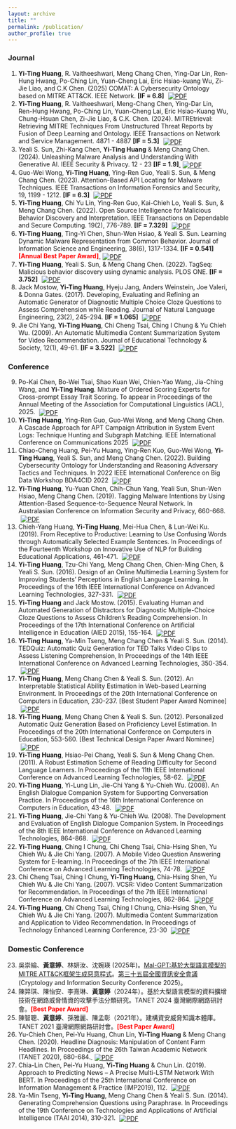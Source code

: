 ```yaml
---
layout: archive
title: ""
permalink: /publication/
author_profile: true
---
```


<!-- {% if author.googlescholar %}
  You can also find my articles on <u><a href="{{author.googlescholar}}">my Google Scholar profile</a>.</u>
{% endif %}
# Yi-Ting Huang 黃意婷 -->

### Journal
1. **Yi-Ting Huang**, R. Vaitheeshwari, Meng Chang Chen, Ying-Dar Lin, Ren-Hung Hwang, Po-Ching Lin, Yuan-Cheng Lai, Eric Hsiao-kuang Wu, Zi-Jie Liao, and C.K Chen. (2025) COMAT: A Cybersecurity Ontology based on MITRE ATT&CK. IEEE Network. **[IF = 6.8]**  <a href="https://ieeexplore.ieee.org/stamp/stamp.jsp?tp=&arnumber=10972125" target="_blank"> <img src="https://img.icons8.com/plasticine/32/pdf.png" alt="PDF" style="vertical-align:middle; margin-left: 5px;" /></a>
2. **Yi-Ting Huang**, R. Vaitheeshwari, Meng-Chang Chen, Ying-Dar Lin, Ren-Hung Hwang, Po-Ching Lin, Yuan-Cheng Lai, Eric Hsiao-Kuang Wu, Chung-Hsuan Chen, Zi-Jie Liao, & C.K. Chen. (2024). MITREtrieval: Retrieving MITRE Techniques From Unstructured Threat Reports by Fusion of Deep Learning and Ontology. IEEE Transactions on Network and Service Management. 4871 - 4887 **[IF = 5.3]** <a href="https://ieeexplore.ieee.org/stamp/stamp.jsp?tp=&arnumber=10539631" target="_blank"> <img src="https://img.icons8.com/plasticine/32/pdf.png" alt="PDF" style="vertical-align:middle; margin-left: 5px;" /></a>
3. Yeali S. Sun, Zhi-Kang Chen, **Yi-Ting Huang** & Meng Chang Chen. (2024). Unleashing Malware Analysis and Understanding With Generative AI. IEEE Security & Privacy. 12 - 23 **[IF = 1.9]**<a href="https://ieeexplore.ieee.org/stamp/stamp.jsp?tp=&arnumber=10508482" target="_blank"> <img src="https://img.icons8.com/plasticine/32/pdf.png" alt="PDF" style="vertical-align:middle; margin-left: 5px;" /></a>
4. Guo-Wei Wong, **Yi-Ting Huang**, Ying-Ren Guo, Yeali S. Sun, & Meng Chang Chen. (2023). Attention-Based API Locating for Malware Techniques. IEEE Transactions on Information Forensics and Security, 19, 1199 - 1212. **[IF = 6.3]** <a href="https://ieeexplore.ieee.org/stamp/stamp.jsp?tp=&arnumber=10309174" target="_blank"> <img src="https://img.icons8.com/plasticine/32/pdf.png" alt="PDF" style="vertical-align:middle; margin-left: 5px;" /></a>
5. **Yi-Ting Huang**, Chi Yu Lin, Ying-Ren Guo, Kai-Chieh Lo, Yeali S. Sun, & Meng Chang Chen. (2022). Open Source Intelligence for Malicious Behavior Discovery and Interpretation. IEEE Transactions on Dependable and Secure Computing. 19(2), 776-789. **[IF = 7.329]** <a href="https://ieeexplore.ieee.org/stamp/stamp.jsp?tp=&arnumber=9566808" target="_blank"> <img src="https://img.icons8.com/plasticine/32/pdf.png" alt="PDF" style="vertical-align:middle; margin-left: 5px;" /></a>
6. **Yi-Ting Huang**, Ting-Yi Chen, Shun-Wen Hsiao, & Yeali S. Sun. Learning Dynamic Malware Representation from Common Behavior. Journal of Information Science and Engineering, 38(6), 1317-1334. **[IF = 0.541]** <font color="#ff0000"><b>[Annual Best Paper Award]</b></font><a href="https://jise.iis.sinica.edu.tw/JISESearch/fullText?pId=2549&code=86C3E66A6ACF1F5" target="_blank"> <img src="https://img.icons8.com/plasticine/32/pdf.png" alt="PDF" style="vertical-align:middle; margin-left: 5px;" /></a>
7. **Yi-Ting Huang**, Yeali S. Sun, & Meng Chang Chen. (2022). TagSeq: Malicious behavior discovery using dynamic analysis. PLOS ONE. **[IF = 3.752]** <a href="https://journals.plos.org/plosone/article?id=10.1371/journal.pone.0263644" target="_blank"> <img src="https://img.icons8.com/plasticine/32/pdf.png" alt="PDF" style="vertical-align:middle; margin-left: 5px;" /></a>
8. Jack Mostow, **Yi-Ting Huang**, Hyeju Jang, Anders Weinstein, Joe Valeri, & Donna Gates. (2017). Developing, Evaluating and Refining an Automatic Generator of Diagnostic Multiple Choice Cloze Questions to Assess Comprehension while Reading. Journal of Natural Language Engineering, 23(2), 245–294. **[IF = 1.065]** <a href="https://www.researchgate.net/publication/301313237_Developing_evaluating_and_refining_an_automatic_generator_of_diagnostic_multiple_choice_cloze_questions_to_assess_children's_comprehension_while_reading" target="_blank"> <img src="https://img.icons8.com/plasticine/32/pdf.png" alt="PDF" style="vertical-align:middle; margin-left: 5px;" /></a>
9. Jie Chi Yang, **Yi-Ting Huang**, Chi Cheng Tsai, Ching I Chung & Yu Chieh Wu. (2009). An Automatic Multimedia Content Summarization System for Video Recommendation. Journal of Educational Technology & Society, 12(1), 49-61. **[IF = 3.522]** <a href="https://coralythuang.github.io/files/8_2009_ETS.pdf" target="_blank"> <img src="https://img.icons8.com/plasticine/32/pdf.png" alt="PDF" style="vertical-align:middle; margin-left: 5px;" /></a>

### Conference
9.   Po-Kai Chen, Bo-Wei Tsai, Shao Kuan Wei, Chien-Yao Wang, Jia-Ching Wang, and **Yi-Ting Huang**. Mixture of Ordered Scoring Experts for Cross-prompt Essay Trait Scoring. To appear in Proceedings of the Annual Meeting of the Association for Computational Linguistics (ACL), 2025. <a href="" target="_blank"> <img src="https://img.icons8.com/plasticine/32/pdf.png" alt="PDF" style="vertical-align:middle; margin-left: 5px;" /></a>
10.  **Yi-Ting Huang**, Ying-Ren Guo, Guo-Wei Wong, and Meng Chang Chen. A Cascade Approach for APT Campaign Attribution in System Event Logs: Technique Hunting and Subgraph Matching. IEEE International Conference on Communications 2025 <a href="https://arxiv.org/pdf/2410.22602" target="_blank"> <img src="https://img.icons8.com/plasticine/32/pdf.png" alt="PDF" style="vertical-align:middle; margin-left: 5px;" /></a>
11.  Chiao-Cheng Huang, Pei-Yu Huang, Ying-Ren Kuo, Guo-Wei Wong, **Yi-Ting Huang**, Yeali S. Sun, and Meng Chang Chen. (2022). Building Cybersecurity Ontology for Understanding and Reasoning Adversary Tactics and Techniques. In 2022 IEEE International Conference on Big Data Workshop BDA4CID 2022 <a href="https://ieeexplore.ieee.org/stamp/stamp.jsp?tp=&arnumber=10021134" target="_blank"> <img src="https://img.icons8.com/plasticine/32/pdf.png" alt="PDF" style="vertical-align:middle; margin-left: 5px;" /></a>
12. **Yi-Ting Huang**, Yu-Yuan Chen, Chih-Chun Yang, Yeali Sun, Shun-Wen Hsiao, Meng Chang Chen. (2019). Tagging Malware Intentions by Using Attention-Based Sequence-to-Sequence Neural Network. In Australasian Conference on Information Security and Privacy, 660-668. <a href="https://ieeexplore.ieee.org/stamp/stamp.jsp?tp=&arnumber=10021134" target="_blank"> <img src="https://img.icons8.com/plasticine/32/pdf.png" alt="PDF" style="vertical-align:middle; margin-left: 5px;" /></a>
13. Chieh-Yang Huang, **Yi-Ting Huang**, Mei-Hua Chen, & Lun-Wei Ku. (2019). From Receptive to Productive: Learning to Use Confusing Words through Automatically Selected Example Sentences. In Proceedings of the Fourteenth Workshop on Innovative Use of NLP for Building Educational Applications, 461-471. <a href="https://aclanthology.org/W19-4447.pdf" target="_blank"> <img src="https://img.icons8.com/plasticine/32/pdf.png" alt="PDF" style="vertical-align:middle; margin-left: 5px;" /></a>
14. **Yi-Ting Huang**, Tzu-Chi Yang, Meng Chang Chen, Chien-Ming Chen, & Yeali S. Sun. (2016). Design of an Online Multimedia Learning System for Improving Students’ Perceptions in English Language Learning. In Proceedings of the 16th IEEE International Conference on Advanced Learning Technologies, 327-331. <a href="https://ieeexplore.ieee.org/stamp/stamp.jsp?tp=&arnumber=7756989" target="_blank"> <img src="https://img.icons8.com/plasticine/32/pdf.png" alt="PDF" style="vertical-align:middle; margin-left: 5px;" /></a>
15. **Yi-Ting Huang** and Jack Mostow. (2015). Evaluating Human and Automated Generation of Distractors for Diagnostic Multiple-Choice Cloze Questions to Assess Children’s Reading Comprehension. In Proceedings of the 17th International Conference on Artificial Intelligence in Education (AIED 2015), 155-164. <a href="https://link.springer.com/chapter/10.1007/978-3-319-19773-9_16" target="_blank"> <img src="https://img.icons8.com/plasticine/32/pdf.png" alt="PDF" style="vertical-align:middle; margin-left: 5px;" /></a>
16. **Yi-Ting Huang**, Ya-Min Tseng, Meng Chang Chen & Yeali S. Sun. (2014). TEDQuiz: Automatic Quiz Generation for TED Talks Video Clips to Assess Listening Comprehension, In Proceedings of the 14th IEEE International Conference on Advanced Learning Technologies, 350-354. <a href="https://ieeexplore.ieee.org/stamp/stamp.jsp?tp=&arnumber=6901478" target="_blank"> <img src="https://img.icons8.com/plasticine/32/pdf.png" alt="PDF" style="vertical-align:middle; margin-left: 5px;" /></a>
17. **Yi-Ting Huang**, Meng Chang Chen & Yeali S. Sun. (2012). An Interpretable Statistical Ability Estimation in Web-based Learning Environment. In Proceedings of the 20th International Conference on Computers in Education, 230-237. [Best Student Paper Award Nominee] <a href="" target="_blank"> <img src="https://img.icons8.com/plasticine/32/pdf.png" alt="PDF" style="vertical-align:middle; margin-left: 5px;" /></a>
18. **Yi-Ting Huang**, Meng Chang Chen & Yeali S. Sun. (2012). Personalized Automatic Quiz Generation Based on Proficiency Level Estimation. In Proceedings of the 20th International Conference on Computers in Education, 553-560. [Best Technical Design Paper Award Nominee] <a href="https://library.apsce.net/index.php/ICCE/article/view/880/820" target="_blank"> <img src="https://img.icons8.com/plasticine/32/pdf.png" alt="PDF" style="vertical-align:middle; margin-left: 5px;" /></a>
19. **Yi-Ting Huang**, Hsiao-Pei Chang, Yeali S. Sun & Meng Chang Chen. (2011). A Robust Estimation Scheme of Reading Difficulty for Second Language Learners. In Proceedings of the 11th IEEE International Conference on Advanced Learning Technologies, 58-62. <a href="https://ieeexplore.ieee.org/stamp/stamp.jsp?tp=&arnumber=5992265" target="_blank"> <img src="https://img.icons8.com/plasticine/32/pdf.png" alt="PDF" style="vertical-align:middle; margin-left: 5px;" /></a>
20. **Yi-Ting Huang**, Yi-Lung Lin, Jie-Chi Yang & Yu-Chieh Wu. (2008). An English Dialogue Companion System for Supporting Conversation Practice. In Proceedings of the 16th International Conference on Computers in Education, 43-48. <a href="https://coralythuang.github.io/files/9_2008_ICCE.pdf" target="_blank"> <img src="https://img.icons8.com/plasticine/32/pdf.png" alt="PDF" style="vertical-align:middle; margin-left: 5px;" /></a>
21. **Yi-Ting Huang**, Jie-Chi Yang & Yu-Chieh Wu. (2008). The Development and Evaluation of English Dialogue Companion System. In Proceedings of the 8th IEEE International Conference on Advanced Learning Technologies, 864-868. <a href="https://ieeexplore.ieee.org/stamp/stamp.jsp?tp=&arnumber=4561853" target="_blank"> <img src="https://img.icons8.com/plasticine/32/pdf.png" alt="PDF" style="vertical-align:middle; margin-left: 5px;" /></a>
22. **Yi-Ting Huang**, Ching I Chung, Chi Cheng Tsai, Chia-Hsing Shen, Yu Chieh Wu & Jie Chi Yang. (2007). A Mobile Video Question Answering System for E-learning. In Proceedings of the 7th IEEE International Conference on Advanced Learning Technologies, 74-78. <a href="https://ieeexplore.ieee.org/stamp/stamp.jsp?tp=&arnumber=4280954" target="_blank"> <img src="https://img.icons8.com/plasticine/32/pdf.png" alt="PDF" style="vertical-align:middle; margin-left: 5px;" /></a>
23. Chi Cheng Tsai, Ching I Chung, **Yi-Ting Huang**, Chia-Hsing Shen, Yu Chieh Wu & Jie Chi Yang. (2007). VCSR: Video Content Summarization for Recommendation. In Proceedings of the 7th IEEE International Conference on Advanced Learning Technologies, 862-864. <a href="https://ieeexplore.ieee.org/stamp/stamp.jsp?tp=&arnumber=4281177" target="_blank"> <img src="https://img.icons8.com/plasticine/32/pdf.png" alt="PDF" style="vertical-align:middle; margin-left: 5px;" /></a>
24. **Yi-Ting Huang**, Chi Cheng Tsai, Ching I Chung, Chia-Hsing Shen, Yu Chieh Wu & Jie Chi Yang. (2007). Multimedia Content Summarization and Application to Video Recommendation. In Proceedings of Technology Enhanced Learning Conference, 23-30 <a href="https://coralythuang.github.io/files/13_2007__TeLearn.pdf" target="_blank"> <img src="https://img.icons8.com/plasticine/32/pdf.png" alt="PDF" style="vertical-align:middle; margin-left: 5px;" /></a>
### Domestic Conference
23. 吳崇綸、**黃意婷**、林妍汝、沈婉瑛 (2025年)。<a href="/images/Mal-GPT.pdf">Mal-GPT:基於大型語言模型的MITRE ATT&CK框架生成惡意程式</a>。<a href="/images/CISC_2025.jpg">第三十五屆全國資訊安全會議</a>(Cryptology and Information Security Conference 2025)。
24. 陳羿琪、陳怡安、李熹琳、**黃意婷**（2024年）。基於大型語言模型的資料擴增技術在網路威脅情資的攻擊手法分類研究。TANET 2024 臺灣網際網路研討會。<font color="#ff0000"><b>[Best Paper Award]</b></font>
25. 陳智聰、**黃意婷**、孫雅麗、陳孟彰（2021年）。建構資安威脅知識本體庫。TANET 2021 臺灣網際網路研討會。<font color="#ff0000"><b>[Best Paper Award]</b></font>
26. Yu-Chieh Chen, Pei-Yu Huang, Chun Lin, **Yi-Ting Huang** & Meng Chang Chen. (2020). Headline Diagnosis: Manipulation of Content Farm Headlines. In Proceedings of the 26th Taiwan Academic Network (TANET 2020), 680-684.<a href="https://www.researchgate.net/publication/360186315_Headline_Diagnosis_Manipulation_of_Content_Farm_Headlines" target="_blank"> <img src="https://img.icons8.com/plasticine/32/pdf.png" alt="PDF" style="vertical-align:middle; margin-left: 5px;" /></a>
27. Chia-Lin Chen, Pei-Yu Huang, **Yi-Ting Huang** & Chun Lin. (2019). Approach to Predicting News – A Precise Multi-LSTM Network With BERT. In Proceedings of the 25th International Conference on Information Management & Practice (IMP2019), 112. <a href="https://www.researchgate.net/publication/360214970_Approach_to_Predicting_News_--_A_Precise_Multi-LSTM_Network_With_BERT" target="_blank"> <img src="https://img.icons8.com/plasticine/32/pdf.png" alt="PDF" style="vertical-align:middle; margin-left: 5px;" /></a>
28. Ya-Min Tseng, **Yi-Ting Huang**, Meng Chang Chen & Yeali S. Sun. (2014). Generating Comprehension Questions using Paraphrase. In Proceedings of the 19th Conference on Technologies and Applications of Artificial Intelligence (TAAI 2014), 310-321. <a href="https://link.springer.com/chapter/10.1007/978-3-319-13987-6_29" target="_blank"> <img src="https://img.icons8.com/plasticine/32/pdf.png" alt="PDF" style="vertical-align:middle; margin-left: 5px;" /></a>
